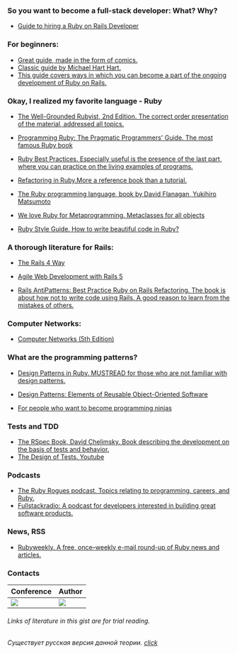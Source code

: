 ### So you want to become a full-stack developer: What? Why?
* <a href="https://gun.io/blog/hackers-guide-to-hiring-a-ruby-on-rails-developer/">Guide to hiring a Ruby on Rails Developer</a>


### For beginners:
* <a href="http://poignant.guide/">Great guide, made in the form of comics.</a>
* <a href="https://www.railstutorial.org/">Classic guide by Michael Hart Hart.</a>
* <a href="http://guides.rubyonrails.org/">This guide covers ways in which you can become a part of the ongoing development of Ruby on Rails.</a>


### Okay, I realized my favorite language - Ruby
* <a href="http://www.amazon.com/Well-Grounded-Rubyist-David-Black/dp/1617291692/ref=sr_1_9?s=books&ie=UTF8&qid=1412257416&sr=1-9&keywords=ruby">The Well-Grounded Rubyist, 2nd Edition. The correct order presentation of the material, addressed all topics. </a>

* <a href="https://www.amazon.com/Programming-Ruby-Pragmatic-Programmers-Second/dp/0974514055?ie=UTF8&ref_=asap_bc"> Programming Ruby: The Pragmatic Programmers' Guide. The most famous Ruby book </a>

* <a href="http://shop.oreilly.com/product/9780596523015.do
"> Ruby Best Practices. Especially useful is the presence of the last part, where you can practice on the living examples of programs. </a>

* <a href="https://www.amazon.com/Refactoring-Ruby-William-C-Wake/dp/0321545044"> Refactoring in Ruby.More a reference book than a tutorial. </a>

* <a href="http://shop.oreilly.com/product/9780596516178.do">The Ruby programming language, book by David Flanagan, Yukihiro Matsumoto</a> 

* <a href="https://pragprog.com/book/ppmetr2/metaprogramming-ruby-2">We love Ruby for Metaprogramming. Metaclasses for all objects</a>

* <a href="https://github.com/arbox/ruby-style-guide/blob/master/README-ruRU.md">Ruby Style Guide. How to write beautiful code in Ruby? </a>

### A thorough literature for Rails:
* <a href="http://www.amazon.com/Rails-Way-Addison-Wesley-Professional-Ruby/dp/0321944275">The Rails 4 Way </a>

* <a href="https://pragprog.com/book/rails5/agile-web-development-with-rails-5">Agile Web Development with Rails 5</a>

* <a href="https://www.amazon.com/Rails-AntiPatterns-Refactoring-Addison-Wesley-Professional/dp/0321604814
">Rails AntiPatterns: Best Practice Ruby on Rails Refactoring. The book is about how not to write code using Rails. A good reason to learn from the mistakes of others. </a>


### Computer Networks:
* <a href="https://www.amazon.com/Computer-Networks-5th-Andrew-Tanenbaum/dp/0132126958/ref=sr_1_1?s=books&ie=UTF8&qid=1467565598&sr=1-1&keywords=computer+networking+tanenbaum">Computer Networks (5th Edition)  </a>

### What are the programming patterns?
* <a href="http://www.amazon.com/Design-Patterns-Object-Oriented-Professional-Computing/dp/0201634988">Design Patterns in Ruby. MUSTREAD for those who are not familiar with design patterns. </a>

* <a href="http://www.amazon.com/Design-Patterns-Object-Oriented-Professional-Computing/dp/0201634988">Design Patterns: Elements of Reusable Object-Oriented Software  </a>

*  <a href="https://sourcemaking.com/design_patterns">For people who want to become programming ninjas </a>

### Tests and TDD

* <a href="https://pragprog.com/book/achbd/the-rspec-book">The RSpec Book, David Chelimsky. Book describing the development on the basis of tests and behavior. </a>
* <a href="https://www.youtube.com/watch?v=qT5iriwidRg&list=PLjDTYCGblGbGwTuAFOH2SyZ6wP488Rh0l&index=4">The Design of Tests. Youtube </a>


### Podcasts
* <a href="https://devchat.tv/ruby-rogues"> The Ruby Rogues podcast. Topics relating to programming, careers, and Ruby. </a>
* <a href="http://www.fullstackradio.com/"> Fullstackradio: A podcast for developers interested in building great software products. </a>

### News, RSS
* <a href="http://rubyweekly.com/issues"> Rubyweekly. A free, once–weekly e-mail round-up of Ruby news and articles. </a>

### Contacts

| Conference |      Author      |
|-|-|
|[<img src="http://i-cdn.phonearena.com/images/article/52251-thumb/Telegram-secure-instant-messaging-app-review-encrypted-speed.jpg">](https://telegram.me/rubylang) | [<img src="https://pp.vk.me/c630931/v630931506/2ab56/L-7WQ-DfJrU.jpg">](https://telegram.me/Eugene_Shved) | 


###### *Links of literature in this gist are for trial reading.*
###### Существует русская версия данной теории. <a href="https://github.com/Evshved/Ruby-Rails-theory/blob/master/RusVersion.md"> click </a>
